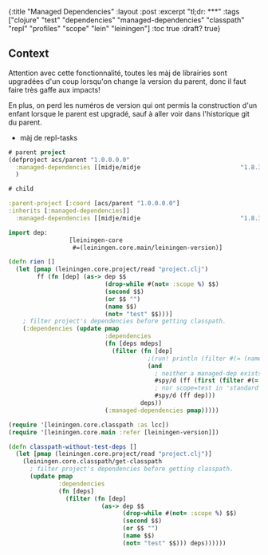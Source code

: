 {:title "Managed Dependencies"
:layout :post
:excerpt "tl;dr: ***"
:tags  ["clojure" "test" "dependencies" "managed-dependencies" "classpath" "repl"
  "profiles" "scope" "lein" "leiningen"]
:toc true
:draft? true}

## Context


Attention avec cette fonctionnalité, toutes les 
màj de librairies sont upgradées d'un coup lorsqu'on
change la version du parent,
donc il faut faire très gaffe aux impacts!

En plus, on perd les numéros de version qui ont permis la construction d'un
enfant lorsque le parent est upgradé, sauf à aller voir dans l'historique git
du parent.

+ màj de repl-tasks


```clojure
# parent project
(defproject acs/parent "1.0.0.0.0"
  :managed-dependencies [[midje/midje                            "1.8.3" :scope "test"]]
  )

# child

:parent-project [:coord [acs/parent "1.0.0.0.0"]
:inherits [:managed-dependencies]]
  :managed-dependencies [[midje/midje                            "1.8.3" :scope "test"]]  
```

```clojure
import dep:
                 [leiningen-core
                  #=(leiningen.core.main/leiningen-version)]

(defn rien []
  (let [pmap (leiningen.core.project/read "project.clj")
        ff (fn [dep] (as-> dep $$
                           (drop-while #(not= :scope %) $$)
                           (second $$)
                           (or $$ "")
                           (name $$)
                           (not= "test" $$)))]
    ; filter project's dependencies before getting classpath.
    (:dependencies (update pmap
                           :dependencies
                           (fn [deps mdeps]
                             (filter (fn [dep]
                                       ;(run! println (filter #(= (name (first #spy/d dep)) (name (first %))) mdeps))
                                       (and
                                         ; neither a managed-dep exists with this name and is test-scoped
                                         #spy/d (ff (first (filter #(= (first dep) (first %)) mdeps)))
                                         ; nor scope=test in 'standard' dependencies map
                                         #spy/d (ff dep)))
                                     deps))
                           (:managed-dependencies pmap)))))

(require '[leiningen.core.classpath :as lcc])
(require '[leiningen.core.main :refer [leiningen-version]])

(defn classpath-without-test-deps []
  (let [pmap (leiningen.core.project/read "project.clj")]
    (leiningen.core.classpath/get-classpath
      ; filter project's dependencies before getting classpath.
      (update pmap
              :dependencies
              (fn [deps]
                (filter (fn [dep]
                          (as-> dep $$
                                (drop-while #(not= :scope %) $$)
                                (second $$)
                                (or $$ "")
                                (name $$)
                                (not= "test" $$))) deps))))))
```                               